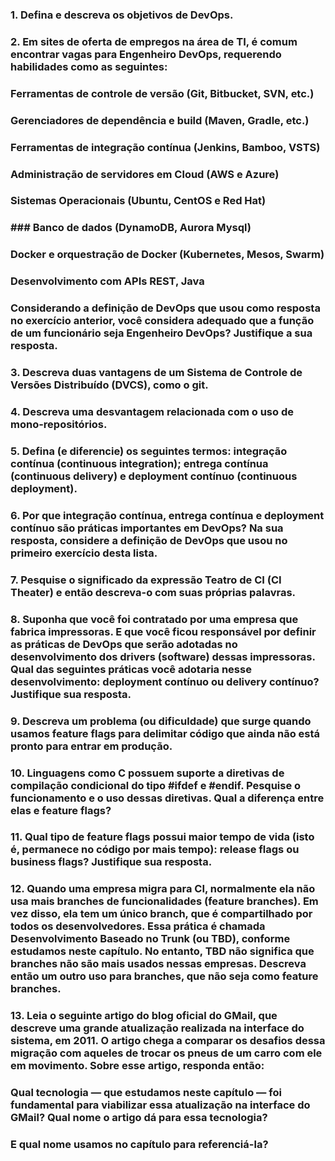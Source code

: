 ### 1. Defina e descreva os objetivos de DevOps.

### 2. Em sites de oferta de empregos na área de TI, é comum encontrar vagas para Engenheiro DevOps, requerendo habilidades como as seguintes:

### Ferramentas de controle de versão (Git, Bitbucket, SVN, etc.)
### Gerenciadores de dependência e build (Maven, Gradle, etc.)
### Ferramentas de integração contínua (Jenkins, Bamboo, VSTS)
### Administração de servidores em Cloud (AWS e Azure)
### Sistemas Operacionais (Ubuntu, CentOS e Red Hat)
### ### Banco de dados (DynamoDB, Aurora Mysql)
### Docker e orquestração de Docker (Kubernetes, Mesos, Swarm)
### Desenvolvimento com APIs REST, Java
### Considerando a definição de DevOps que usou como resposta no exercício anterior, você considera adequado que a função de um funcionário seja Engenheiro DevOps? Justifique a sua resposta.

### 3. Descreva duas vantagens de um Sistema de Controle de Versões Distribuído (DVCS), como o git.

### 4. Descreva uma desvantagem relacionada com o uso de mono-repositórios.

### 5. Defina (e diferencie) os seguintes termos: integração contínua (continuous integration); entrega contínua (continuous delivery) e deployment contínuo (continuous deployment).

### 6. Por que integração contínua, entrega contínua e deployment contínuo são práticas importantes em DevOps? Na sua resposta, considere a definição de DevOps que usou no primeiro exercício desta lista.

### 7. Pesquise o significado da expressão Teatro de CI (CI Theater) e então descreva-o com suas próprias palavras.

### 8. Suponha que você foi contratado por uma empresa que fabrica impressoras. E que você ficou responsável por definir as práticas de DevOps que serão adotadas no desenvolvimento dos drivers (software) dessas impressoras. Qual das seguintes práticas você adotaria nesse desenvolvimento: deployment contínuo ou delivery contínuo? Justifique sua resposta.

### 9. Descreva um problema (ou dificuldade) que surge quando usamos feature flags para delimitar código que ainda não está pronto para entrar em produção.

### 10. Linguagens como C possuem suporte a diretivas de compilação condicional do tipo #ifdef e #endif. Pesquise o funcionamento e o uso dessas diretivas. Qual a diferença entre elas e feature flags?

### 11. Qual tipo de feature flags possui maior tempo de vida (isto é, permanece no código por mais tempo): release flags ou business flags? Justifique sua resposta.

### 12. Quando uma empresa migra para CI, normalmente ela não usa mais branches de funcionalidades (feature branches). Em vez disso, ela tem um único branch, que é compartilhado por todos os desenvolvedores. Essa prática é chamada Desenvolvimento Baseado no Trunk (ou TBD), conforme estudamos neste capítulo. No entanto, TBD não significa que branches não são mais usados nessas empresas. Descreva então um outro uso para branches, que não seja como feature branches.

### 13. Leia o seguinte artigo do blog oficial do GMail, que descreve uma grande atualização realizada na interface do sistema, em 2011. O artigo chega a comparar os desafios dessa migração com aqueles de trocar os pneus de um carro com ele em movimento. Sobre esse artigo, responda então:
### Qual tecnologia — que estudamos neste capítulo — foi fundamental para viabilizar essa atualização na interface do GMail? Qual nome o artigo dá para essa tecnologia?
### E qual nome usamos no capítulo para referenciá-la?
